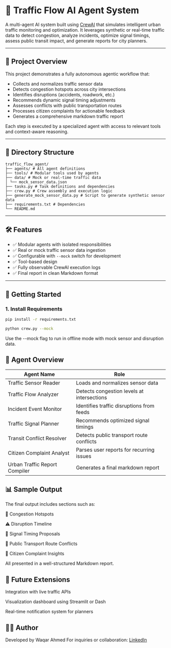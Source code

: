 # 🚦 Traffic Flow AI Agent System

A multi-agent AI system built using [CrewAI](https://github.com/joaomdmoura/crewai) that simulates intelligent urban traffic monitoring and optimization. It leverages synthetic or real-time traffic data to detect congestion, analyze incidents, optimize signal timings, assess public transit impact, and generate reports for city planners.

---

## 🧠 Project Overview

This project demonstrates a fully autonomous agentic workflow that:

- Collects and normalizes traffic sensor data
- Detects congestion hotspots across city intersections
- Identifies disruptions (accidents, roadwork, etc.)
- Recommends dynamic signal timing adjustments
- Assesses conflicts with public transportation routes
- Processes citizen complaints for actionable feedback
- Generates a comprehensive markdown traffic report

Each step is executed by a specialized agent with access to relevant tools and context-aware reasoning.

---

## 📂 Directory Structure
```
traffic_flow_agent/
├── agents/ # All agent definitions
├── tools/ # Modular tools used by agents
├── data/ # Mock or real-time traffic data
│ └── mock_sensor_data.json
├── tasks.py # Task definitions and dependencies
├── crew.py # Crew assembly and execution logic
├── generate_mock_sensor_data.py # Script to generate synthetic sensor data
├── requirements.txt # Dependencies
└── README.md
```
---

## 🛠 Features

- ✅ Modular agents with isolated responsibilities
- ✅ Real or mock traffic sensor data ingestion
- ✅ Configurable with `--mock` switch for development
- ✅ Tool-based design
- ✅ Fully observable CrewAI execution logs
- ✅ Final report in clean Markdown format

---

## 🚀 Getting Started

### 1. Install Requirements

```bash
pip install -r requirements.txt
````

```bash
python crew.py --mock
```

Use the --mock flag to run in offline mode with mock sensor and disruption data.

## 📡 Agent Overview

| Agent Name                    | Role                                       |
| ----------------------------- | ------------------------------------------ |
| Traffic Sensor Reader         | Loads and normalizes sensor data           |
| Traffic Flow Analyzer         | Detects congestion levels at intersections |
| Incident Event Monitor        | Identifies traffic disruptions from feeds  |
| Traffic Signal Planner        | Recommends optimized signal timings        |
| Transit Conflict Resolver     | Detects public transport route conflicts   |
| Citizen Complaint Analyst     | Parses user reports for recurring issues   |
| Urban Traffic Report Compiler | Generates a final markdown report          |

## 📊 Sample Output

The final output includes sections such as:

🚧 Congestion Hotspots

⚠️ Disruption Timeline

🚦 Signal Timing Proposals

🚌 Public Transport Route Conflicts

📢 Citizen Complaint Insights

All presented in a well-structured Markdown report.

## 📌 Future Extensions

Integration with live traffic APIs

Visualization dashboard using Streamlit or Dash

Real-time notification system for planners

## 🧑‍💻 Author

Developed by Waqar Ahmed
For inquiries or collaboration: [LinkedIn](https://www.linkedin.com/in/waqarnu/)
